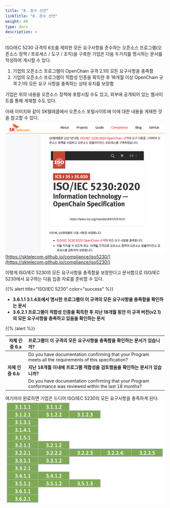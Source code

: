 ```yaml
---
title: "8. 준수 선언"
linkTitle: "8. 준수 선언"
weight: 80
type: docs
description: >
---
```


ISO/IEC 5230 규격의 6조를 제외한 모든 요구사항을 준수하는 오픈소스 프로그램(오픈소스 정책 / 프로세스 / 도구 / 조직)을 구축한 기업은 다음 두가지를 명시하는 문서를 작성하여 게시할 수 있다. 

1. 기업의 오픈소스 프로그램이 OpenChain 규격 2.1의 모든 요구사항을 충족함
2. 기업의 오픈소스 프로그램이 적합성 인증을 획득한 후 18개월 이상 OpenChain 규격 2.1의 모든 요구 사항을 충족하는 상태 유지를 보장함

기업은 위의 내용을 오픈소스 정책에 포함시킬 수도 있고, 외부에 공개되어 있는 웹사이트를 통해 게재할 수도 있다. 

아래 이미지와 같이 SK텔레콤에서 오픈소스 포털사이트에 이에 대한 내용을 게재한 것을 참고할 수 있다. 
![](sktiso.png)
[https://sktelecom.github.io/compliance/iso5230/](https://sktelecom.github.io/compliance/iso5230/)
 

이렇게 ISO/IEC 5230의 모든 요구사항을 충족함을 보장한다고 문서함으로 ISO/IEC 5230에서 요구하는 다음 입증 자료를 준비할 수 있다.

{{% alert title="ISO/IEC 5230" color="success" %}}

* <b>3.6.1.1 3.1.4조에서 명시한 프로그램이 이 규격의 모든 요구사항을 충족함을 확인하는 문서</b>
* <b>3.6.2.1 프로그램이 적합성 인증을 획득한 후 지난 18개월 동안 이 규격 버전(v2.1)의 모든 요구사항을 충족하고 있음을 확인하는 문서</b>


{{% /alert %}}

| 자체 인증 6.a  | 프로그램이 이 규격의 모든 요구사항을 충족함을 확인하는 문서가 있습니까? |
|---|:---|
|  | Do you have documentation confirming that your Program meets all the requirements of this specification? |
| <b>자체 인증 6.b</b>  | <b>지난 18개월 이내에 프로그램 적합성을 검토했음을 확인하는 문서가 있습니까?</b> |
|  | Do you have documentation confirming that your Program conformance was reviewed within the last 18 months? |

여기까지 완료하면 기업은 드디어 ISO/IEC 5230의 모든 요구사항을 충족하게 된다. 
![](totalno.png)